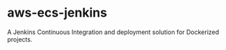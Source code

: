 # aws-ecs-jenkins
A Jenkins Continuous Integration and deployment solution for Dockerized projects.
